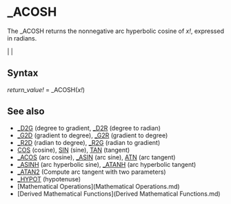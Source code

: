 # _ACOSH

The _ACOSH returns the nonnegative arc hyperbolic cosine of *x!*, expressed in radians.

  

|  |

## Syntax

*return_value!* = _ACOSH(*x!*)
  

## See also

* [_D2G](_D2G.md) (degree to gradient, [_D2R](_D2R.md) (degree to radian)
* [_G2D](_G2D.md) (gradient to degree), [_G2R](_G2R.md) (gradient to degree)
* [_R2D](_R2D.md) (radian to degree), [_R2G](_R2G.md) (radian to gradient)
* [COS](COS.md) (cosine), [SIN](SIN.md) (sine), [TAN](TAN.md) (tangent)
* [_ACOS](_ACOS.md) (arc cosine), [_ASIN](_ASIN.md) (arc sine), [ATN](ATN.md) (arc tangent)
* [_ASINH](_ASINH.md) (arc hyperbolic sine), [_ATANH](_ATANH.md) (arc hyperbolic tangent)
* [_ATAN2](_ATAN2.md) (Compute arc tangent with two parameters)
* [_HYPOT](_HYPOT.md) (hypotenuse)
* [Mathematical Operations](Mathematical Operations.md)
* [Derived Mathematical Functions](Derived Mathematical Functions.md)

  
